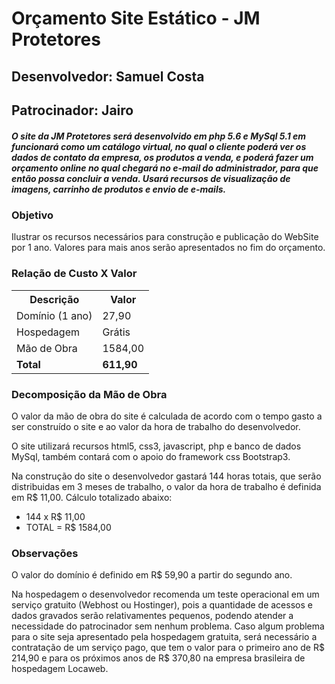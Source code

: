 <h1>Orçamento Site Estático - JM Protetores</h1>

<h2>Desenvolvedor: Samuel Costa</h2>
<h2>Patrocinador: Jairo</h2>
<h5>O site da JM Protetores será desenvolvido em php 5.6 e MySql 5.1 em funcionará como um catálogo virtual, no qual o cliente poderá ver os dados de contato da empresa, os produtos a venda, e poderá fazer um orçamento online no qual chegará no e-mail do administrador, para que então possa concluir a venda. Usará recursos de visualização de imagens, carrinho de produtos e envio de e-mails.</h5>


<h3>Objetivo</h3>
<p>Ilustrar os recursos necessários para construção e publicação do WebSite por 1 ano. Valores para mais anos serão apresentados no fim do orçamento.</p>

<h3>Relação de Custo X Valor</h3>
<table>
<tr>
    <th>
        Descrição
    </th>
    <th>
        Valor
    </th>
</tr>
<tr>
    <td>
        Domínio (1 ano)
    </td>
    <td>
        27,90
    </td>
</tr>
<tr>
    <td>
        Hospedagem
    </td>
    <td>
        Grátis
    </td>
</tr>
<tr>
    <td>
    Mão de Obra
    </td>
    <td>
    1584,00
    </td>
</tr>
<tr>
    <td>
    <strong>Total</strong>
    </td>
    <td>
    <strong>611,90</strong>
    </td>
</tr>
</table>

<h3>Decomposição da Mão de Obra</h3>
<p>O valor da mão de obra do site é calculada de acordo com o tempo gasto a ser construído o site e ao valor da hora de trabalho do desenvolvedor.</p>
<p>O site utilizará recursos html5, css3, javascript, php e banco de dados MySql, também contará com o apoio do framework css Bootstrap3.
<p>Na construção do site o desenvolvedor gastará 144 horas totais, que serão distribuidas em 3 meses de trabalho, o valor da hora de trabalho é definida em R$ 11,00. Cálculo totalizado abaixo:</p>
<ul>
    <li>144 x R$ 11,00</li>
    <li>TOTAL =   R$ 1584,00</li>
</ul>

<h3>Observações</h3>
<p>O valor do domínio é definido em R$ 59,90 a partir do segundo ano.
<p>Na hospedagem o desenvolvedor recomenda um teste operacional  em um serviço gratuito (Webhost ou Hostinger), pois a quantidade de acessos e dados gravados serão relativamentes pequenos, podendo atender a necessidade do patrocinador sem nenhum problema. Caso algum problema para o site seja apresentado pela hospedagem gratuita, será necessário a contratação de um serviço pago, que tem o valor para o primeiro ano de R$ 214,90 e para os próximos anos de R$ 370,80 na empresa brasileira de hospedagem Locaweb.</p>